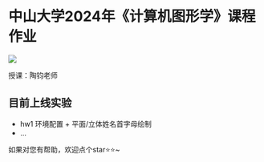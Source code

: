 # 中山大学2024年《计算机图形学》课程作业  
 ![](https://img.shields.io/badge/platform-windows-brightgreen.svg) 
 
授课：陶钧老师

## 目前上线实验
- hw1 环境配置 + 平面/立体姓名首字母绘制
- ...

如果对您有帮助，欢迎点个star⭐⭐~
